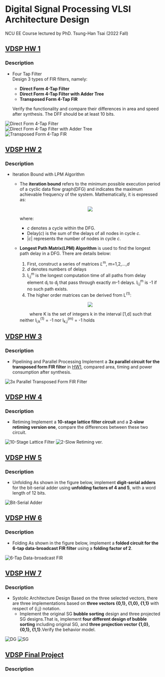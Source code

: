 # Digital Signal Processing VLSI Architecture Design 
NCU EE Course lectured by PhD. Tsung-Han Tsai (2022 Fall)

## [VDSP HW 1](https://github.com/minsheng0503/Digital-Signal-Processing-VLSI-Architecture-Design/tree/main/HW1)
### Description
- Four Tap Filter    
    Design 3 types of FIR filters, namely:   
    - **Direct Form 4-Tap Filter**   
    - **Direct Form 4-Tap Filter with Adder Tree**   
    - **Transposed Form 4-Tap FIR**

    Verify the functionality and compare their differences in area and speed after synthesis. 
    The DFF should be at least 10 bits.   

![Direct Form 4-Tap Filter](https://github.com/minsheng0503/Digital-Signal-Processing-VLSI-Architecture-Design/blob/main/HW1/Figure/DF4T.png "Direct Form 4-Tap Filter")   
![Direct Form 4-Tap Filter with Adder Tree](https://github.com/minsheng0503/Digital-Signal-Processing-VLSI-Architecture-Design/blob/main/HW1/Figure/DF4TAT.png)   
![Transposed Form 4-Tap FIR](https://github.com/minsheng0503/Digital-Signal-Processing-VLSI-Architecture-Design/blob/main/HW1/Figure/TF4T.png)   
    
## [VDSP HW 2](https://github.com/minsheng0503/Digital-Signal-Processing-VLSI-Architecture-Design/tree/main/HW2)
### Description
- Iteration Bound with LPM Algorithm   
    - The **iteration bound** refers to the minimum possible execution period of a cyclic data flow graph(DFG) and indicates the maximum achievable frequency of the system. Mathematically, it is expressed as:   

        <p align="center">
        <img src="https://github.com/minsheng0503/Digital-Signal-Processing-VLSI-Architecture-Design/blob/main/HW2/iter.png" />
        </p>

        where:   

        - $`c`$ denotes a cycle within the DFG.
        - $`\text{Delay}(c)`$ is the sum of the delays of all nodes in cycle $`c`$.
        - $`|c|`$ represents the number of nodes in cycle $`c`$.   
    - **Longest Path Matrix(LPM) Algorithm** is used to find the longest path delay in a DFG. There are details below:
        1. First, construct a series of matrices $`L`$<sup>m</sup>, m=1,2,...,$`d`$
        2. $`d`$ denotes numbers of delays
        3. I<sub>i,j</sub><sup>m</sup> is the longest computation time of all paths from delay element d<sub>i</sub> to d<sub>j</sub> that pass through exactly $`m`$-1 delays. I<sub>i,j</sub><sup>m</sup> is -1 if no such path exists.
        4. The higher order matrices can be derived from L<sup>(1)</sup>:
        
        <p align="center">
        <img src="https://github.com/minsheng0503/Digital-Signal-Processing-VLSI-Architecture-Design/blob/main/HW2/Iij.png" />
        </p>

      &nbsp;&nbsp;&nbsp;&nbsp;&nbsp;&nbsp;&nbsp;&nbsp;where K is the set of integers k in the interval [1,d] such that neither I<sub>i,k</sub><sup>(1)</sup> = -1 nor I<sub>k,j</sub><sup>(m)</sup> = -1 holds
## [VDSP HW 3](https://github.com/minsheng0503/Digital-Signal-Processing-VLSI-Architecture-Design/tree/main/HW3)
### Description
- Pipelining and Parallel Processing
    Implement a **3x parallel circuit for the transposed form FIR filter** in [HW1](https://github.com/minsheng0503/Digital-Signal-Processing-VLSI-Architecture-Design/tree/main/HW1), compared area, timing and power consumption after synthesis.  

![3x Parallel Transposed Form FIR Filter](https://github.com/minsheng0503/Digital-Signal-Processing-VLSI-Architecture-Design/blob/main/HW3/3xparalTF.png)
## [VDSP HW 4](https://github.com/minsheng0503/Digital-Signal-Processing-VLSI-Architecture-Design/tree/main/HW4)
### Description
- Retiming
    Implement a **10-stage lattice filter circuit** and a **2-slow retiming version one**, compare the differences between these two circuit.   

![10-Stage Lattice Filter](https://github.com/minsheng0503/Digital-Signal-Processing-VLSI-Architecture-Design/blob/main/HW4/10SLATTICE.png)
![2-Slow Retiming ver.](https://github.com/minsheng0503/Digital-Signal-Processing-VLSI-Architecture-Design/blob/main/HW4/retiming.png)

## [VDSP HW 5](https://github.com/minsheng0503/Digital-Signal-Processing-VLSI-Architecture-Design/tree/main/HW5)
### Description
- Unfolding
    As shown in the figure below, implement **digit-serial adders** for the bit-serial adder using **unfolding factors of 4 and 5**, with a word length of 12 bits.   

![Bit-Serial Adder](https://github.com/minsheng0503/Digital-Signal-Processing-VLSI-Architecture-Design/blob/main/HW5/bit-serial_adder.png)

## [VDSP HW 6](https://github.com/minsheng0503/Digital-Signal-Processing-VLSI-Architecture-Design/tree/main/HW6)
### Description
- Folding
    As shown in the figure below, implement a **folded circuit for the 6-tap data-broadcast FIR filter** using a **folding factor of 2**.   

![6-Tap Data-broadcast FIR](https://github.com/minsheng0503/Digital-Signal-Processing-VLSI-Architecture-Design/blob/main/HW6/6-tap_data-broadcast_FIR.png)

## [VDSP HW 7](https://github.com/minsheng0503/Digital-Signal-Processing-VLSI-Architecture-Design/tree/main/HW7)
### Description
- Systolic Architecture Design
    Based on the three selected vectors, there are three implementations based on **three vectors {0,1}, {1,0}, {1,1}** with respect of {i,j} notation.
    - Implement the original SG **bubble sorting** design and three projected SG designs.That is, implement **four different design of bubble sorting** including original SG, and **three projection vector {1,0}, {0,1}, {1,1}**.Verify the behavior model.   

![DG](https://github.com/minsheng0503/Digital-Signal-Processing-VLSI-Architecture-Design/blob/main/HW7/DG.png)
![SG](https://github.com/minsheng0503/Digital-Signal-Processing-VLSI-Architecture-Design/blob/main/HW7/SG.png)


## [VDSP Final Project](https://github.com/minsheng0503/Digital-Signal-Processing-VLSI-Architecture-Design/tree/main/FinalProject)
### Description
